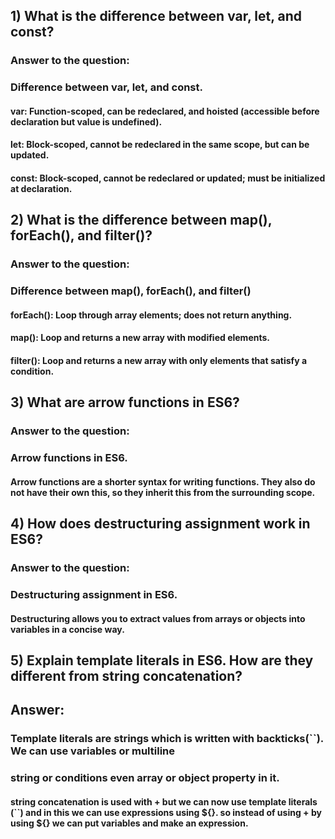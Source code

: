 
## 1) What is the difference between var, let, and const?
### Answer to the question:
### Difference between var, let, and const.
#### var: Function-scoped, can be redeclared, and hoisted (accessible before declaration but value is undefined).
#### let: Block-scoped, cannot be redeclared in the same scope, but can be updated.
#### const: Block-scoped, cannot be redeclared or updated; must be initialized at declaration.

## 2) What is the difference between map(), forEach(), and filter()? 
### Answer to the question:
### Difference between map(), forEach(), and filter()
#### forEach(): Loop through array elements; does not return anything.
#### map(): Loop and returns a new array with modified elements.
#### filter(): Loop and returns a new array with only elements that satisfy a condition.

## 3) What are arrow functions in ES6?
### Answer to the question:
### Arrow functions in ES6.
#### Arrow functions are a shorter syntax for writing functions. They also do not have their own this, so they inherit this from the surrounding scope.

## 4) How does destructuring assignment work in ES6?
### Answer to the question:
### Destructuring assignment in ES6.
#### Destructuring allows you to extract values from arrays or objects into variables in a concise way.

## 5) Explain template literals in ES6. How are they different from string concatenation?
## Answer:

### Template literals are strings which is written with backticks(``). We can use variables or multiline
### string or conditions even array or object property in it.

#### string concatenation is used with + but we can now use template literals (``) and in this we can use expressions using ${}. so instead of using + by using ${} we can put variables and make an expression.